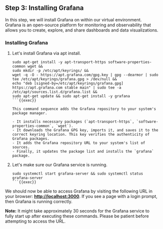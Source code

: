 ## Step 3: Installing Grafana

In this step, we will install Grafana on within our virtual environment. Grafana is an open-source platform for monitoring and observability that allows you to create, explore, and share dashboards and data visualizations.

### Installing Grafana

1. Let's install Grafana via apt install.
    ```
    sudo apt-get install -y apt-transport-https software-properties-common wget &&
    sudo mkdir -p /etc/apt/keyrings/ &&
    wget -q -O - https://apt.grafana.com/gpg.key | gpg --dearmor | sudo tee /etc/apt/keyrings/grafana.gpg > /dev/null &&
    echo "deb [signed-by=/etc/apt/keyrings/grafana.gpg] https://apt.grafana.com stable main" | sudo tee -a /etc/apt/sources.list.d/grafana.list &&
    sudo apt-get update && sudo apt-get install -y grafana
    ```{{exec}}

    This command sequence adds the Grafana repository to your system's package manager.

    - It installs necessary packages (`apt-transport-https`, `software-properties-common`, `wget`).
    - It downloads the Grafana GPG key, imports it, and saves it to the correct keyring location. This key verifies the authenticity of Grafana packages.
    - It adds the Grafana repository URL to your system's list of sources.
    - Finally, it updates the package list and installs the `grafana` package.

2. Let's make sure our Grafana service is running.
    ```
    sudo systemctl start grafana-server && sudo systemctl status grafana-server
    ```{{exec}}

We should now be able to access Grafana by visiting the following URL in your browser: **[http://localhost:3000]({{TRAFFIC_HOST1_3000}})**. If you see a page with a login prompt, then Grafana is running correctly.

**Note:** It might take approximately 30 seconds for the Grafana service to fully start up after executing these commands. Please be patient before attempting to access the URL.
